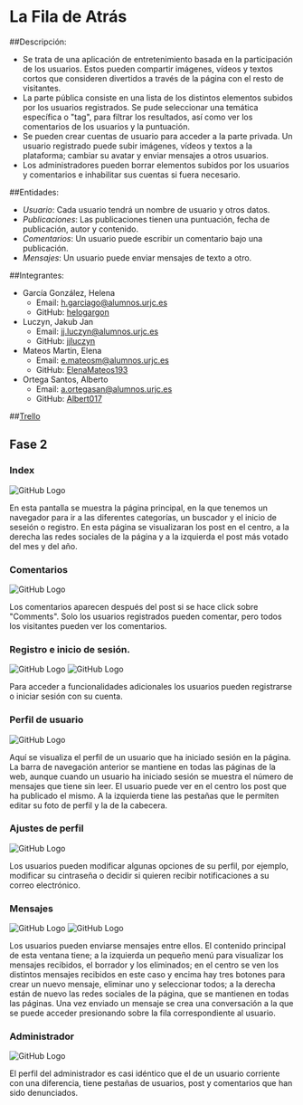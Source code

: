 # La Fila de Atrás

##Descripción:
* Se trata de una aplicación de entretenimiento basada en la participación de los usuarios. Estos pueden compartir imágenes, vídeos y textos cortos que consideren divertidos a través de la página con el resto de visitantes.
* La parte pública consiste en una lista de los distintos elementos subidos por los usuarios registrados. Se pude seleccionar una temática específica o "tag", para filtrar los resultados, así como ver los comentarios de los usuarios y la puntuación.
* Se pueden crear cuentas de usuario para acceder a la parte privada. Un usuario registrado puede subir imágenes, vídeos y textos a la plataforma; cambiar su avatar y enviar mensajes a otros usuarios.
* Los administradores pueden borrar elementos subidos por los usuarios y comentarios e inhabilitar sus cuentas si fuera necesario.

##Entidades:
* *Usuario*: Cada usuario tendrá un nombre de usuario y otros datos.
* *Publicaciones*: Las publicaciones tienen una puntuación, fecha de publicación, autor y contenido.
* *Comentarios*: Un usuario puede escribir un comentario bajo una publicación.
* *Mensajes*: Un usuario puede enviar mensajes de texto a otro.

##Integrantes:
* García González, Helena
  * Email: h.garciago@alumnos.urjc.es
  * GitHub: [helogargon](https://github.com/helogargon)
* Luczyn, Jakub Jan
  * Email: jj.luczyn@alumnos.urjc.es
  * GitHub: [jjluczyn](https://github.com/jjluczyn)
* Mateos Martin, Elena
  * Email: e.mateosm@alumnos.urjc.es
  * GitHub: [ElenaMateos193](https://github.com/ElenaMateos193)
* Ortega Santos, Alberto
  * Email: a.ortegasan@alumnos.urjc.es
  * GitHub: [Albert017](https://github.com/Albert017)
  
##[Trello](https://trello.com/b/GwAWtjXx/daw-la-fila-de-atras)

## Fase 2

### Index

![GitHub Logo](/screenshots/index.png)

En esta pantalla se muestra la página principal, en la que tenemos un navegador para ir a las diferentes categorías, un buscador y el inicio de seseión o registro. En esta página se visualizaran los post en el centro, a la derecha las redes sociales de la página y a la izquierda el post más votado del mes y del año.

### Comentarios

![GitHub Logo](/screenshots/comments.png)

Los comentarios aparecen después del post si se hace click sobre "Comments". Solo los usuarios registrados pueden comentar, pero todos los visitantes pueden ver los comentarios.

### Registro e inicio de sesión.

![GitHub Logo](/screenshots/register.png)
![GitHub Logo](/screenshots/login.png)

Para acceder a funcionalidades adicionales los usuarios pueden registrarse o iniciar sesión con su cuenta.

### Perfil de usuario

![GitHub Logo](/screenshots/profile.png)

Aquí se visualiza el perfil de un usuario que ha iniciado sesión en la página. La barra de navegación anterior se mantiene en todas las páginas de la web, aunque cuando un usuario ha iniciado sesión se muestra el número de mensajes que tiene sin leer. El usuario puede ver en el centro los post que ha publicado el mismo. A la izquierda tiene las pestañas que le permiten editar su foto de perfil y la de la cabecera. 

### Ajustes de perfil

![GitHub Logo](/screenshots/ajustes.png)

Los usuarios pueden modificar algunas opciones de su perfil, por ejemplo, modificar su cintraseña o decidir si quieren recibir notificaciones a su correo electrónico.

### Mensajes

![GitHub Logo](/screenshots/mensajes.png)
![GitHub Logo](/screenshots/conversacion.png)

Los usuarios pueden enviarse mensajes entre ellos. El contenido principal de esta ventana tiene; a la izquierda un pequeño menú para visualizar los mensajes recibidos, el borrador y los eliminados; en el centro se ven los distintos mensajes recibidos en este caso y encima hay tres botones para crear un nuevo mensaje, eliminar uno y seleccionar todos; a la derecha están de nuevo las redes sociales de la página, que se mantienen en todas las páginas. Una vez enviado un mensaje se crea una conversación a la que se puede acceder presionando sobre la fila correspondiente al usuario.

### Administrador

![GitHub Logo](/screenshots/admin-profile.png)

El perfil del administrador es casi idéntico que el de un usuario corriente con una diferencia, tiene pestañas de usuarios, post y comentarios que han sido denunciados.


